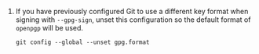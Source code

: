 1. If you have previously configured Git to use a different key format when signing with `--gpg-sign`, unset this configuration so the default format of `openpgp` will be used.

   ```shell
   git config --global --unset gpg.format
   ```
